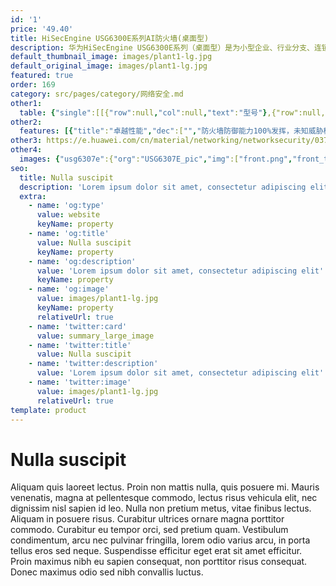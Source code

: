 ```yaml
---
id: '1'
price: '49.40'
title: HiSecEngine USG6300E系列AI防火墙(桌面型)
description: 华为HiSecEngine USG6300E系列（桌面型）是为小型企业、行业分支、连锁商业机构设计开发的安全网关产品。除了传统防火墙管理模式，还支持云管模式。云管模式为大量分支机构安全接入网络提供了即插即用、业务配置自动化、运维自动化可视化和网络大数据分析等优势。产品提供模式匹配以及加解密业务处理加速能力，使得防火墙处理内容安全检测、IPSec等业务的性能显著提升。
default_thumbnail_image: images/plant1-lg.jpg
default_original_image: images/plant1-lg.jpg
featured: true
order: 169
category: src/pages/category/网络安全.md
other1: 
  table: {"single":[[{"row":null,"col":null,"text":"型号"},{"row":null,"col":null,"text":"USG6307E"},{"row":null,"col":null,"text":"USG6311E"},{"row":null,"col":null,"text":"USG6331E"}],[{"row":null,"col":null,"text":"固定接口"},{"row":null,"col":null,"text":"2*GE(SFP)+10*GE"},{"row":null,"col":null,"text":"2*GE(SFP)+10*GE"},{"row":null,"col":null,"text":"2*10GE(SFP+)+10*GE"}],[{"row":null,"col":null,"text":"产品形态"},{"row":null,"col":"3","text":"桌面"}],[{"row":null,"col":null,"text":"本地存储"},{"row":null,"col":"3","text":"选配，可扩展 128GB Micro-SD卡"}],[{"row":null,"col":null,"text":"一体化防护"},{"row":null,"col":"2","text":"集传统防火墙、VPN、入侵防御、防病毒、数据防泄漏、带宽管理、本地URL过滤等多种功能于一身，全局配置视图和一体化策略管理。"},{"row":null,"col":null,"text":"集传统防火墙、VPN、入侵防御、防病毒、数据防泄漏、带宽管理、Anti-DDoS、URL过滤、反垃圾邮件等多种功能于一身，全局配置视图和一体化策略管理。"}],[{"row":null,"col":null,"text":"应用识别与管控"},{"row":null,"col":"2","text":"识别500+应用，访问控制精度到应用功能，例如：区分微信的文字和语音。应用识别与入侵检测、防病毒、内容过滤相结合，提高检测性能和准确率。"},{"row":null,"col":null,"text":"识别1200+应用，访问控制精度到应用功能，例如：区分微信的文字和语音。应用识别与入侵检测、防病毒、内容过滤相结合，提高检测性能和准确率。"}],[{"row":null,"col":null,"text":"带宽管理"},{"row":null,"col":"3","text":"在识别业务应用的基础上，可管理每用户/IP使用的带宽, 确保关键业务和关键用户的网络体验。管控方式包括：限制最大带宽或保障最小带宽、应用的策略路由、修改应用转发优先级等。"}],[{"row":null,"col":null,"text":"入侵防御与Web防护"},{"row":null,"col":"3","text":"第一时间获取最新威胁信息，准确检测并防御针对漏洞的攻击。可防护各种针对web的攻击，包括SQL注入攻击和跨站脚本攻击等。"}],[{"row":null,"col":null,"text":"云管理模式"},{"row":null,"col":"3","text":"设备自行向云管理平台发起认证注册，实现即插即用，简化网络创建和开局\n远程业务配置管理、设备监控故障管理，实现海量设备的云端管理\n"}],[{"row":null,"col":null,"text":"云应用安全感知"},{"row":null,"col":"3","text":"可对企业云应用进行精细化和差异化的控制，满足企业对用户使用云应用的管控需求。"}]]}
other2:
  features: [{"title":"卓越性能","dec":["","防火墙防御能力100%发挥，未知威胁检测性能提升5倍",""]},{"title":"智能防御","dec":["","网络边缘威胁实时处置，未知威胁检测准确率高达99%以上",""]},{"title":"极简运维","dec":["","基于业务部署与变更策略，安全运维OPEX降低80%以上",""]}]
other3: https://e.huawei.com/cn/material/networking/networksecurity/0374cc5117bb44e79fe9502743ee7e33
other4:
  images: {"usg6307e":{"org":"USG6307E_pic","img":["front.png","front_top.png","rear_left.png","rear_top.png"]}}
seo:
  title: Nulla suscipit
  description: 'Lorem ipsum dolor sit amet, consectetur adipiscing elit'
  extra:
    - name: 'og:type'
      value: website
      keyName: property
    - name: 'og:title'
      value: Nulla suscipit
      keyName: property
    - name: 'og:description'
      value: 'Lorem ipsum dolor sit amet, consectetur adipiscing elit'
      keyName: property
    - name: 'og:image'
      value: images/plant1-lg.jpg
      keyName: property
      relativeUrl: true
    - name: 'twitter:card'
      value: summary_large_image
    - name: 'twitter:title'
      value: Nulla suscipit
    - name: 'twitter:description'
      value: 'Lorem ipsum dolor sit amet, consectetur adipiscing elit'
    - name: 'twitter:image'
      value: images/plant1-lg.jpg
      relativeUrl: true
template: product
---
```


# Nulla suscipit

Aliquam quis laoreet lectus. Proin non mattis nulla, quis posuere mi. Mauris venenatis, magna at pellentesque commodo, lectus risus vehicula elit, nec dignissim nisl sapien id leo. Nulla non pretium metus, vitae finibus lectus. Aliquam in posuere risus. Curabitur ultrices ornare magna porttitor commodo. Curabitur eu tempor orci, sed pretium quam. Vestibulum condimentum, arcu nec pulvinar fringilla, lorem odio varius arcu, in porta tellus eros sed neque. Suspendisse efficitur eget erat sit amet efficitur. Proin maximus nibh eu sapien consequat, non porttitor risus consequat. Donec maximus odio sed nibh convallis luctus.